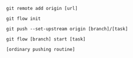 ```
git remote add origin [url]
```
```
git flow init
```
```
git push --set-upstream origin [branch]/[task]
```
```
git flow [branch] start [task]
```
```
[ordinary pushing routine]
```